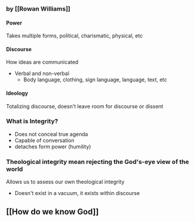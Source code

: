 ### by [[Rowan Williams]]


#### Power
Takes multiple forms, political, charismatic, physical, etc
#### Discourse
How ideas are communicated
- Verbal and non-verbal
	- Body language, clothing, sign language, language, text, etc
#### Ideology
Totalizing discourse, doesn't leave room for discourse or dissent


### What is Integrity?
- Does not conceal true agenda
- Capable of conversation
- detaches form power (humility)


### Theological integrity mean rejecting the God's-eye view of the world

Allows us to assess our own theological integrity
- Doesn't exist in a vacuum, it exists within discourse


## [[How do we know God]]

